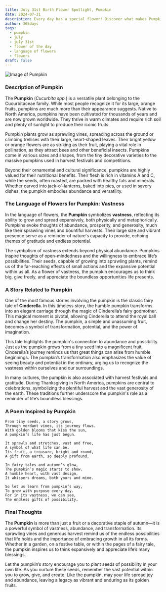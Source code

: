```yaml
---
title: July 31st Birth Flower Spotlight, Pumpkin
date: 2024-07-31
description: Every day has a special flower! Discover what makes Pumpkin unique as today’s birth flower and its symbolic meaning.
author: 365days
tags:
  - pumpkin
  - july
  - july 31st
  - flower of the day
  - language of flowers
  - flowers
draft: false
---
```


![Image of Pumpkin](https://cdn.pixabay.com/photo/2018/08/08/12/05/pumpkin-flower-3592007_1280.jpg#center)


### Description of Pumpkin

The **Pumpkin** (_Cucurbita spp._) is a versatile plant belonging to the Cucurbitaceae family. While most people recognize it for its large, orange fruits, pumpkins are much more than their appearance suggests. Native to North America, pumpkins have been cultivated for thousands of years and are now grown worldwide. They thrive in warm climates and require rich soil and plenty of sunlight to produce their iconic fruits.

Pumpkin plants grow as sprawling vines, spreading across the ground or climbing trellises with their large, heart-shaped leaves. Their bright yellow or orange flowers are as striking as their fruit, playing a vital role in pollination, as they attract bees and other beneficial insects. Pumpkins come in various sizes and shapes, from the tiny decorative varieties to the massive pumpkins used in harvest festivals and competitions.

Beyond their ornamental and cultural significance, pumpkins are highly valued for their nutritional benefits. Their flesh is rich in vitamins A and C, while the seeds, often roasted, are packed with healthy fats and minerals. Whether carved into jack-o'-lanterns, baked into pies, or used in savory dishes, the pumpkin embodies abundance and versatility.

### The Language of Flowers for Pumpkin: Vastness

In the language of flowers, the **Pumpkin** symbolizes **vastness**, reflecting its ability to grow and spread expansively, both physically and metaphorically. Pumpkins evoke thoughts of abundance, prosperity, and generosity, much like their sprawling vines and bountiful harvests. Their large size and vibrant presence serve as a reminder of nature's capacity to provide, echoing themes of gratitude and endless potential.

The symbolism of vastness extends beyond physical abundance. Pumpkins inspire thoughts of open-mindedness and the willingness to embrace life’s possibilities. Their seeds, capable of growing into sprawling plants, remind us of the far-reaching effects of small actions and the expansive potential within us all. As a flower of vastness, the pumpkin encourages us to think big, give freely, and appreciate the boundless opportunities life presents.

### A Story Related to Pumpkin

One of the most famous stories involving the pumpkin is the classic fairy tale of **Cinderella**. In this timeless story, the humble pumpkin transforms into an elegant carriage through the magic of Cinderella’s fairy godmother. This magical moment is pivotal, allowing Cinderella to attend the royal ball and change her destiny. The pumpkin, a simple and unassuming fruit, becomes a symbol of transformation, potential, and the power of imagination.

This tale highlights the pumpkin's connection to abundance and possibility. Just as the pumpkin grows from a tiny seed into a magnificent fruit, Cinderella’s journey reminds us that great things can arise from humble beginnings. The pumpkin’s transformation also emphasizes the value of seeing beauty and potential in the ordinary, urging us to recognize the vastness within ourselves and our surroundings.

In many cultures, the pumpkin is also associated with harvest festivals and gratitude. During Thanksgiving in North America, pumpkins are central to celebrations, symbolizing the plentiful harvest and the vast generosity of the earth. These traditions further underscore the pumpkin's role as a reminder of life’s boundless blessings.

### A Poem Inspired by Pumpkin

```
From tiny seeds, a story grows,  
Through verdant vines, its journey flows.  
With golden blooms that kiss the sun,  
A pumpkin’s life has just begun.  

It sprawls and stretches, vast and free,  
A symbol of what life can be.  
Its fruit, a treasure, bright and round,  
A gift from earth, so deeply profound.  

In fairy tales and autumn’s glow,  
The pumpkin’s magic starts to show.  
A humble heart, with vast design,  
It whispers dreams, both yours and mine.  

So let us learn from pumpkin’s way,  
To grow with purpose every day.  
For in its vastness, we can see,  
The endless gifts of possibility.  
```

### Final Thoughts

The **Pumpkin** is more than just a fruit or a decorative staple of autumn—it is a powerful symbol of vastness, abundance, and transformation. Its sprawling vines and generous harvest remind us of the endless possibilities that life holds and the importance of embracing growth in all its forms. Whether in a garden, on a festive table, or within the pages of a fairy tale, the pumpkin inspires us to think expansively and appreciate life’s many blessings.

Let the pumpkin’s story encourage you to plant seeds of possibility in your own life. As you nurture these seeds, remember the vast potential within you to grow, give, and create. Like the pumpkin, may your life spread joy and abundance, leaving a legacy as vibrant and enduring as its golden fruits.
